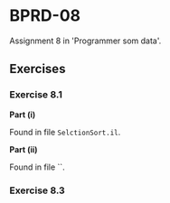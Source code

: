 # BPRD-08

Assignment 8 in 'Programmer som data'.

## Exercises

### Exercise 8.1

**Part (i)**

Found in file `SelctionSort.il`.

**Part (ii)**

Found in file ``.

### Exercise 8.3
